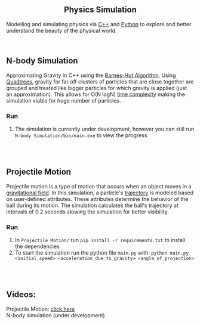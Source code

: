 <h2 align="center">Physics Simulation</h2>  


Modelling and simulating physics via [C++](https://isocpp.org/) and [Python](https://www.python.org/) to explore and better understand the beauty of the physical world.

<br>

## N-body Simulation
Approximating Gravity in C++ using the [Barnes-Hut Algorithm](https://en.wikipedia.org/wiki/Barnes%E2%80%93Hut_simulation). Using [Quadtrees](https://en.wikipedia.org/wiki/Quadtree), gravity for far off clusters of particles that are close together are grouped and treated like bigger particles for which gravity is applied (just an approximation). This allows for O(N logN) [time complexity](https://en.wikipedia.org/wiki/Time_complexity) making the simulation viable for huge number of particles.

### Run
1. The simulation is currently under development, however you can still run `N-body Simulation/bin/main.exe` to view the progress
<br>
<br>

## Projectile Motion
Projectile motion is a type of motion that occurs when an object moves in a [gravitational field](https://en.wikipedia.org/wiki/Gravitational_field). In this simulation, a particle's [trajectory](https://en.wikipedia.org/wiki/Trajectory) is modeled based on user-defined attributes. These attributes determine the behavior of the ball during its motion. The simulation calculates the ball's trajectory at intervals of 0.2 seconds slowing the simulation for better visibility.

### Run
1. In `Projectile Motion/` run `pip install -r requirements.txt` to install the dependencies
2. To start the simulation run the python file `main.py` with: `python main.py <initial_speed> <acceleration_due_to_gravity> <angle_of_projection>`

<br>
<br>

## Videos:
Projectile Motion: [click here](https://youtu.be/h4Sw3zGjQJc)  
N-body simulation (under development)